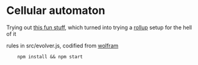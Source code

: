 # Cellular automaton

Trying out [this fun stuff](https://www.youtube.com/watch?v=bc-fVdbjAwk), which turned into trying a [rollup](http://rollupjs.org) setup for the hell of it

rules in src/evolver.js, codified from [wolfram](http://atlas.wolfram.com/01/01/)

```shell
    npm install && npm start
```